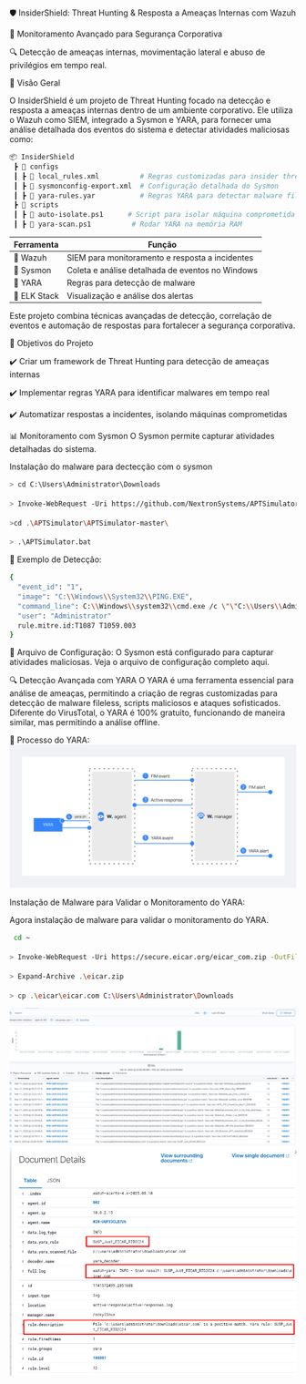 🛡️ InsiderShield: Threat Hunting & Resposta a Ameaças Internas com Wazuh

🚀 Monitoramento Avançado para Segurança Corporativa

🔍 Detecção de ameaças internas, movimentação lateral e abuso de privilégios em tempo real.

📌 Visão Geral

O InsiderShield é um projeto de Threat Hunting focado na detecção e resposta a ameaças internas dentro de um ambiente corporativo. Ele utiliza o Wazuh como SIEM, integrado a Sysmon e YARA, para fornecer uma análise detalhada dos eventos do sistema e detectar atividades maliciosas como:


```bash
📦 InsiderShield
 ┣ 📂 configs
 ┃ ┣ 📜 local_rules.xml          # Regras customizadas para insider threats
 ┃ ┣ 📜 sysmonconfig-export.xml  # Configuração detalhada do Sysmon
 ┃ ┣ 📜 yara-rules.yar           # Regras YARA para detectar malware fileless
 ┣ 📂 scripts
 ┃ ┣ 📜 auto-isolate.ps1      # Script para isolar máquina comprometida
 ┃ ┣ 📜 yara-scan.ps1          # Rodar YARA na memória RAM
```



| Ferramenta        | Função                                          |
|-------------------|-------------------------------------------------|
| 🔹 Wazuh         | SIEM para monitoramento e resposta a incidentes  |
| 🔹 Sysmon        | Coleta e análise detalhada de eventos no Windows |
| 🔹 YARA          | Regras para detecção de malware                  |
| 🔹 ELK Stack     | Visualização e análise dos alertas               |





Este projeto combina técnicas avançadas de detecção, correlação de eventos e automação de respostas para fortalecer a segurança corporativa.

🎯 Objetivos do Projeto

✔️ Criar um framework de Threat Hunting para detecção de ameaças internas

✔️ Implementar regras YARA para identificar malwares em tempo real

✔️ Automatizar respostas a incidentes, isolando máquinas comprometidas

📊 Monitoramento com Sysmon
O Sysmon permite capturar atividades detalhadas do sistema.

Instalação do malware para dectecção com o sysmon

```bash
> cd C:\Users\Administrator\Downloads

> Invoke-WebRequest -Uri https://github.com/NextronSystems/APTSimulator/archive/refs/heads/master.zip -OutFile APTSimulator.zip

>cd .\APTSimulator\APTSimulator-master\

> .\APTSimulator.bat

```


📌 Exemplo de Detecção:

```bash
{ 
  "event_id": "1", 
  "image": "C:\\Windows\\System32\\PING.EXE", 
  "command_line": C:\\Windows\\system32\\cmd.exe /c \"\"C:\\Users\\Administrator\\Downloads\\APTSimulator\\APTSimulator-master\\APTSimulator.bat\"\", 
  "user": "Administrator" 
  rule.mitre.id:T1087 T1059.003
}

```


📌 Arquivo de Configuração:
O Sysmon está configurado para capturar atividades maliciosas. Veja o arquivo de configuração completo aqui.










🔍 Detecção Avançada com YARA
O YARA é uma ferramenta essencial para análise de ameaças, permitindo a criação de regras customizadas para detecção de malware fileless, scripts maliciosos e ataques sofisticados. Diferente do VirusTotal, o YARA é 100% gratuito, funcionando de maneira similar, mas permitindo a análise offline.

📌 Processo do YARA:
<img src="wazuh-imgs/wazuh-yara-events-flow1.png" alt="Fluxo de detecção com YARA" style="max-width: 100%;">



Instalação de Malware para Validar o Monitoramento do YARA: 


Agora instalação de malware para validar o monitoramento do YARA.

```bash
 cd ~

> Invoke-WebRequest -Uri https://secure.eicar.org/eicar_com.zip -OutFile eicar.zip

> Expand-Archive .\eicar.zip

> cp .\eicar\eicar.com C:\Users\Administrator\Downloads

```

<img src="wazuh-imgs/eicar01.png" alt="Detecção de Malware com YARA" style="max-width: 100%;">

<img src="wazuh-imgs/eicar02.png"> 





 


 
